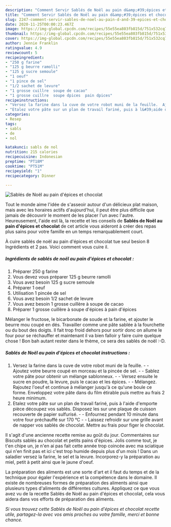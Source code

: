 ```yaml
---
description: "Comment Servir Sablés de Noël au pain d&amp;#39;épices et chocolat"
title: "Comment Servir Sablés de Noël au pain d&amp;#39;épices et chocolat"
slug: 2247-comment-servir-sables-de-noel-au-pain-d-and-39-epices-et-chocolat
date: 2020-11-25T00:00:23.467Z
image: https://img-global.cpcdn.com/recipes/55e55ea803fb815d/751x532cq70/sables-de-noel-au-pain-depices-et-chocolat-photo-principale-de-la-recette.jpg
thumbnail: https://img-global.cpcdn.com/recipes/55e55ea803fb815d/751x532cq70/sables-de-noel-au-pain-depices-et-chocolat-photo-principale-de-la-recette.jpg
cover: https://img-global.cpcdn.com/recipes/55e55ea803fb815d/751x532cq70/sables-de-noel-au-pain-depices-et-chocolat-photo-principale-de-la-recette.jpg
author: Jennie Franklin
ratingvalue: 4.9
reviewcount: 5
recipeingredient:
- "250 g farine"
- "125 g beurre ramolli"
- "125 g sucre semoule"
- "1 oeuf"
- "1 pince de sel"
- "1/2 sachet de levure"
- "1 grosse cuillre  soupe de cacao"
- "1 grosse cuillre  soupe dpices  pain dpices"
recipeinstructions:
- "Versez la farine dans la cuve de votre robot muni de la feuille.  Ajoutez votre beurre coupé en morceau et la pincée de sel.  Sablez votre pâte pour obtenir un mélange sablonneux.  Versez ensuite le sucre en poudre, la levure, puis le cacao et les épices.  Mélangez. Rajoutez l&#39;oeuf et continue à mélanger jusqu&#39;à ce qu&#39;une boule ce forme. Enveloppez votre pâte dans du film étirable puis mettre au frais 2 heure minimum."
- "Etalez votre pâte sur un plan de travail fariné, puis à l&#39;aide d&#39;emporte pièce découpez vos sablés. Disposez les sur une plaque de cuisson recouverte de papier sulfurisé.  Enfournez pendant 10 minute dans votre four préchauffé sur 170 °C  Laissez refroidir sur une grille avant de napper vos sablés de chocolat. Mettre au frais pour figer le chocolat."
categories:
- Resep
tags:
- sabls
- de
- nol

katakunci: sabls de nol 
nutrition: 215 calories
recipecuisine: Indonesian
preptime: "PT18M"
cooktime: "PT51M"
recipeyield: "1"
recipecategory: Dinner

---
```



![Sablés de Noël au pain d&#39;épices et chocolat](https://img-global.cpcdn.com/recipes/55e55ea803fb815d/751x532cq70/sables-de-noel-au-pain-depices-et-chocolat-photo-principale-de-la-recette.jpg)

Tout le monde aime l'idée de s'asseoir autour d'un délicieux plat maison, mais avec les horaires actifs d'aujourd'hui, il peut être plus difficile que jamais de découvrir le moment de les placer l'un avec l'autre. Heureusement, l'aide est là, la recette et les conseils de <strong> Sablés de Noël au pain d&#39;épices et chocolat </strong> de cet article vous aideront à créer des repas plus sains pour votre famille en un temps remarquablement court.

<!--inarticleads1-->

À cuire sablés de noël au pain d&#39;épices et chocolat tue seul besion 8 Ingrédients et 2 pas. Voici comment vous cuire il.

##### Ingrédients de sablés de noël au pain d&#39;épices et chocolat :

1. Préparer 250 g farine
1. Vous devez vous préparer 125 g beurre ramolli
1. Vous avez besoin 125 g sucre semoule
1. Préparer 1 oeuf
1. Utilisation 1 pincée de sel
1. Vous avez besoin 1/2 sachet de levure
1. Vous avez besoin 1 grosse cuillère à soupe de cacao
1. Préparer 1 grosse cuillère à soupe d&#39;épices à pain d&#39;épices


Mélanger le fructose, le bicarbonate de soude et la farine, et ajouter le beurre mou coupé en dés. Travailler comme une pâte sablée à la fourchette ou du bout des doigts. Il fait trop froid dehors pour sortir donc on allume le four pour se réchauffer et maintenant il va bien falloir y faire cuire quelque chose ! Bon bah autant rester dans le thème, ce sera des sablés de noël :-D. 

<!--inarticleads2-->

##### Sablés de Noël au pain d&#39;épices et chocolat instructions :

1. Versez la farine dans la cuve de votre robot muni de la feuille. -  - Ajoutez votre beurre coupé en morceau et la pincée de sel. -  - Sablez votre pâte pour obtenir un mélange sablonneux. -  - Versez ensuite le sucre en poudre, la levure, puis le cacao et les épices. -  - Mélangez. Rajoutez l&#39;oeuf et continue à mélanger jusqu&#39;à ce qu&#39;une boule ce forme. Enveloppez votre pâte dans du film étirable puis mettre au frais 2 heure minimum.
1. Etalez votre pâte sur un plan de travail fariné, puis à l&#39;aide d&#39;emporte pièce découpez vos sablés. Disposez les sur une plaque de cuisson recouverte de papier sulfurisé. -  - Enfournez pendant 10 minute dans votre four préchauffé sur 170 °C -  - Laissez refroidir sur une grille avant de napper vos sablés de chocolat. Mettre au frais pour figer le chocolat.


Il s&#39;agit d&#39;une ancienne recette remise au goût du jour. Commentaires sur Biscuits sablés au chocolat et petits pains d&#39;épices. Jolis comme tout, je t&#39;en chipe un, je n&#39;en ai pas fait cette année trop coincée avec ma sciatique qui n&#39;en finit pas et ici c&#39;est trop humide depuis plus d&#39;un mois ! Dans un saladier versez la farine, le sel et la levure. Incorporez-y la préparation au miel, petit à petit ainsi que le jaune d&#39;oeuf. 

<!--inarticleads1-->

<p>
La préparation des aliments est une sorte d'art et il faut du temps et de la technique pour égaler l'expérience et la compétence dans le domaine. Il existe de nombreuses formes de préparation des aliments ainsi que plusieurs types d'aliments de différentes cultures. Appliquez ce que vous avez vu de la recette Sablés de Noël au pain d&#39;épices et chocolat, cela vous aidera dans vos efforts de préparation des aliments.
</p>

<p>
<i>Si vous trouvez cette Sablés de Noël au pain d&#39;épices et chocolat recette utile, partagez-la avec vos amis proches ou votre famille, merci et bonne chance.</i>
</p>
